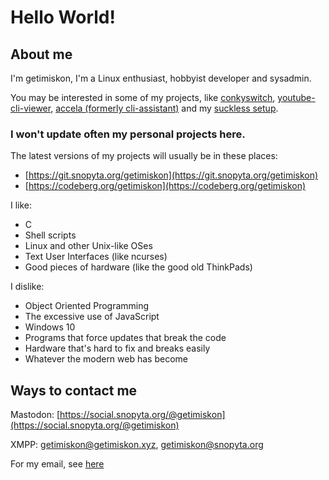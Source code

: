 # Hello World!

## About me
I'm getimiskon, I'm a Linux enthusiast, hobbyist developer and sysadmin.

You may be interested in some of my projects, like [conkyswitch](https://github.com/getimiskon/conkyswitch), [youtube-cli-viewer](https://github.com/getimiskon/youtube-cli-viewer), [accela (formerly cli-assistant)](https://github.com/getimiskon/accela) and my [suckless setup](https://github.com/getimiskon/suckless-setup).

### I won't update often my personal projects here.
The latest versions of my projects will usually be in these places:
* [https://git.snopyta.org/getimiskon](https://git.snopyta.org/getimiskon)
* [https://codeberg.org/getimiskon](https://codeberg.org/getimiskon)

I like:
* C
* Shell scripts
* Linux and other Unix-like OSes
* Text User Interfaces (like ncurses)
* Good pieces of hardware (like the good old ThinkPads)

I dislike:
* Object Oriented Programming
* The excessive use of JavaScript
* Windows 10
* Programs that force updates that break the code
* Hardware that's hard to fix and breaks easily
* Whatever the modern web has become

## Ways to contact me
Mastodon: [https://social.snopyta.org/@getimiskon](https://social.snopyta.org/@getimiskon)

XMPP: getimiskon@getimiskon.xyz, getimiskon@snopyta.org

For my email, see [here](https://getimiskon.xyz/about.html#contact)
